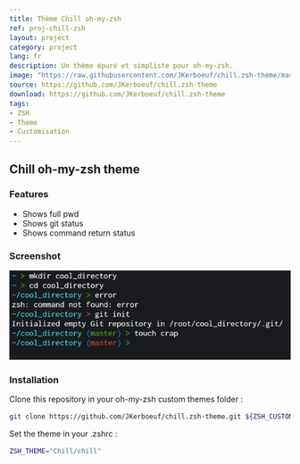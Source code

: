 ```yaml
---
title: Thème Chill oh-my-zsh
ref: proj-chill-zsh
layout: project
category: project
lang: fr
description: Un thème épuré et simpliste pour oh-my-zsh.
image: "https://raw.githubusercontent.com/JKerboeuf/chill.zsh-theme/master/chill-thumb.png"
source: https://github.com/JKerboeuf/chill.zsh-theme
download: https://github.com/JKerboeuf/chill.zsh-theme
tags:
- ZSH
- Theme
- Customisation
---
```

## Chill oh-my-zsh theme

### Features

- Shows full pwd
- Shows git status
- Shows command return status

### Screenshot

![chill theme](https://raw.githubusercontent.com/JKerboeuf/chill.zsh-theme/master/chill.png)

### Installation

Clone this repository in your oh-my-zsh custom themes folder :

```bash
git clone https://github.com/JKerboeuf/chill.zsh-theme.git ${ZSH_CUSTOM}/themes/Chill
```

Set the theme in your .zshrc :

```bash
ZSH_THEME="Chill/chill"
```
